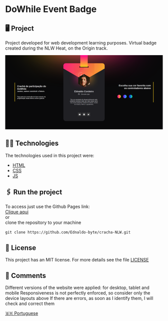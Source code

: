 # DoWhile Event Badge

  ## 🖥 Project
  Project developed for web development learning purposes.
  Virtual badge created during the NLW Heat, on the Origin track.
    <div align="center">
      <img src=".github/home.png" width="600px"/>
    </div>

  ## 👨‍💻 Technologies
  The technologies used in this project were:
  - [HTML](https://developer.mozilla.org/en-US/docs/Web/HTML)
  - [CSS](https://developer.mozilla.org/en-US/docs/Web/CSS)
  - [JS](https://developer.mozilla.org/en-US/docs/Web/JavaScript)

  ## 🖇 Run the project

  To access just use the Github Pages link:
  <br>
  <a target="_blank" href="https://ednaldo-byte.github.io/cracha-NLW/"> Clique aqui </a>
  <br>
  or
  <br>
  clone the repository to your machine
  ```
  git clone https://github.com/Ednaldo-byte/cracha-NLW.git
  ```
  ##  📃 License
  This project has an MIT license. For more details see the file [LICENSE](LICENSE.md)



  ## 📌 Comments
  Different versions of the website were applied: for desktop, tablet and mobile
  Responsiveness is not perfectly enforced, so consider only the device layouts above
  If there are errors, as soon as I identify them, I will check and correct them
  
 <a href=".githug/portugues.md">🇧🇷 Portuguese</a>
